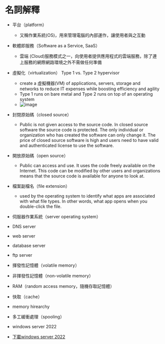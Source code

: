 # 名詞解釋
- 平台（platform）
   - 又稱作業系統(OS)，用來管理電腦的內部運作，讓使用者與之互動
- 軟體即服務（Software as a Service, SaaS）
   - 雲端 (Cloud)服務模式之一，向使用者提供應用程式的雲端服務，除了連上服務的網際網路環境之外不需做任何準備
- 虛擬化（virtualization）  Type 1 vs. Type 2 hypervisor
   - create a 虛擬機器(VM) of applications, servers, storage and networks to reduce IT expenses while boosting efficiency and agility
   - Type 1 runs on bare metal and Type 2 runs on top of an operating system
   - ![image](https://user-images.githubusercontent.com/91240048/198891063-4905ec27-8364-4b69-a654-d572658d1532.png)
- 封閉原始碼（closed source）
   - Public is not given access to the source code. In closed source software the source code is protected. The only individual or organization who has created the software can only change it. The price of closed source software is high and users need to have valid and authenticated license to use the software.
- 開放原始碼（open source）
   - Public can access and use. It uses the code freely available on the Internet. This code can be modified by other users and organizations means that the source code is available for anyone to look at.
- 檔案副檔名（file extension）
   - used by the operating system to identify what apps are associated with what file types. In other words, what app opens when you double-click the file. 
- 伺服器作業系統（server operating system） 
- DNS server
- web server
- database server
- ftp server
- 揮發性記憶體（volatile memory）
- 非揮發性記憶體（non-volatile memory）
- RAM（random access memory，隨機存取記憶體）
- 快取（cache）
- memory hirearchy
- 多工緩衝處理（spooling）


- windows server 2022
- [下載windows server 2022](https://www.microsoft.com/en-us/evalcenter/evaluate-windows-server-2022)
